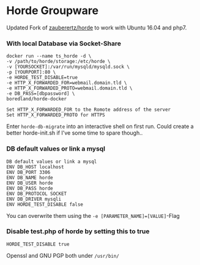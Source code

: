 Horde Groupware
==============
Updated Fork of [zauberertz/horde](https://git.ziegler.bz/docker/horde) to work with Ubuntu 16.04 and php7.

### With local Database via Socket-Share
```
docker run --name ts_horde -d \
-v /path/to/horde/storage:/etc/horde \
-v [YOURSOCKET]:/var/run/mysqld/mysqld.sock \
-p [YOURPORT]:80 \
-e HORDE_TEST_DISABLE=true 
-e HTTP_X_FORWARDED_FOR=webmail.domain.tld \
-e HTTP_X_FORWARDED_PROTO=webmail.domain.tld \
-e DB_PASS=[dbpassword] \
boredland/horde-docker
```

```
Set HTTP_X_FORWARDED_FOR to the Romote address of the server
Set HTTP_X_FORWARDED_PROTO for HTTPS
```

Enter `horde-db-migrate` into an interactive shell on first run. Could create a better horde-init.sh if I've some time to spare though..
### DB default values or link a mysql
```
DB default values or link a mysql
ENV DB_HOST localhost
ENV DB_PORT 3306
ENV DB_NAME horde
ENV DB_USER horde
ENV DB_PASS horde
ENV DB_PROTOCOL SOCKET
ENV DB_DRIVER mysqli
ENV HORDE_TEST_DISABLE false
```
You can overwrite them using the `-e [PARAMETER_NAME]=[VALUE]`-Flag

### Disable test.php of horde by setting this to true
```HORDE_TEST_DISABLE true```

Openssl and GNU PGP both under ```/usr/bin/``` 